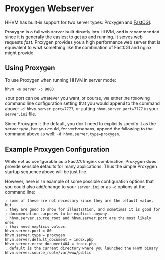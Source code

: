 # Proxygen Webserver

HHVM has built-in support for two server types: Proxygen and [FastCGI](../advanced-usage/fastcgi).

Proxygen is a full web server built directly into HHVM, and is recommended since it is generally the easiest to get up and running. It serves web requests *fast*.  Proxygen provides you a high performance web server that is equivalent to what something like the combination of FastCGI and nginx might provide.

## Using Proxygen

To use Proxygen when running HHVM in server mode:

```
hhvm -m server -p 8080
```

Your port can be whatever you want, of course, via either the following command line configuration setting that you would append to the command above: `-d hhvm.server.port=7777`, or putting `hhvm.server.port=7777` in your `server.ini` file.

Since Proxygen is the default, you don't need to explicitly specify it as the server type, but you could, for verboseness, append the following to the command above as well: `-d hhvm.server.type=proxygen`.

## Example Proxygen Configuration

While not as configurable as a FastCGI/nginx combination, Proxygen does provide sensible defaults for many applications. Thus the simple Proxygen startup sequence above will be just fine.

However, here is an example of some possible configuration options that you could also add/change to your `server.ini` or as `-d` options at the command line:

```
; some of these are not necessary since they are the default value, but
; they are good to show for illustration, and sometimes it is good for
; documentation purposes to be explicit anyway.
; hhvm.server.source_root and hhvm.server.port are the most likely ones
; that need explicit values.
hhvm.server.port = 80
hhvm.server.type = proxygen
hhvm.server.default_document = index.php
hhvm.server.error_document404 = index.php
; default is the current directory where you launched the HHVM binary
hhvm.server.source_root=/var/www/public
```
